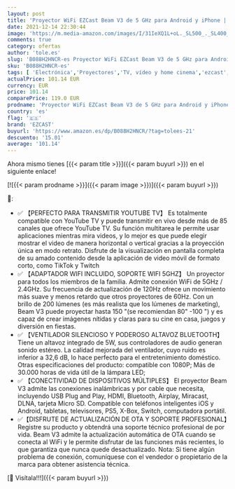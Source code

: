 ```yaml
---
layout: post
title: 'Proyector WiFi EZCast Beam V3 de 5 GHz para Android y iPhone | Soporte 1080P  10600 lúmenes  Compatible con Consolas como PS4  PS5  5Fire TV Stick  Roku  HDMI  USB  actualización OTA'
date: 2021-12-14 22:30:44
image: 'https://m.media-amazon.com/images/I/31IeXQ1L+oL._SL500_._SL400_.jpg'
comments: true
category: ofertas
author: 'tole.es'
slug: 'B088H2HNCR-es Proyector WiFi EZCast Beam V3 de 5 GHz para Android y...'
sku: 'B088H2HNCR-es'
tags: [ 'Electrónica','Proyectores','TV, vídeo y home cinema','ezcast','ps4','ps5', ]
actualPrice: 101.14 EUR
currency: EUR
price: 101.14
comparePrice: 119.0 EUR
prodname: 'Proyector WiFi EZCast Beam V3 de 5 GHz para Android y iPhone | Soporte 1080P  10600 lúmenes  Compatible con Consolas como PS4  PS5  5Fire TV Stick  Roku  HDMI  USB  actualización OTA'
country: 'es'
flag: '🇪🇸'
brand: 'EZCAST'
buyurl: 'https://www.amazon.es/dp/B088H2HNCR/?tag=tolees-21'
descuento: '15.01'
average: '101.14'
---
```


Ahora mismo tienes [{{< param title >}}]({{< param buyurl >}}) en el siguiente enlace!

[![{{< param prodname >}}]({{< param image >}})]({{< param buyurl >}})

🔎:

- ✅ 【PERFECTO PARA TRANSMITIR YOUTUBE TV】 Es totalmente compatible con YouTube TV y puede transmitir en vivo desde más de 85 canales que ofrece YouTube TV. Su función multitarea le permite usar aplicaciones mientras mira videos, y lo mejor es que puede elegir mostrar el video de manera horizontal o vertical gracias a la proyección única en modo retrato. Disfrute de la visualización en pantalla completa de su amado contenido desde la aplicación de video móvil de formato corto, como TikTok y Twitch
- ✅ 【ADAPTADOR WIFI INCLUIDO, SOPORTE WIFI 5GHZ】 Un proyector para todos los miembros de la familia. Admite conexión WiFi de 5GHz / 2.4GHz. Su frecuencia de actualización de 120Hz ofrece un movimiento más suave y menos retardo que otros proyectores de 60Hz. Con un brillo de 200 lúmenes (es más realista que los lúmenes de marketing), Beam V3 puede proyectar hasta 150 "(se recomiendan 80" -100 ") y es capaz de crear imágenes nítidas y claras para su cine en casa, juegos y diversión en fiestas.
- ✅ 【VENTILADOR SILENCIOSO Y PODEROSO ALTAVOZ BLUETOOTH】Tiene un altavoz integrado de 5W, sus controladores de audio generan sonido estéreo. La calidad mejorada del ventilador, cuyo ruido es inferior a 32,6 dB, lo hace perfecto para el entretenimiento doméstico. Otras especificaciones del producto: compatible con 1080P; Más de 30.000 horas de vida útil de la lámpara LED;
- ✅ 【CONECTIVIDAD DE DISPOSITIVOS MÚLTIPLES】 El proyector Beam V3 admite las conexiones inalámbricas y por cable que necesita, incluyendo USB Plug and Play, HDMI, Bluetooth, Airplay, Miracast, DLNA, tarjeta Micro SD. Compatible con teléfonos inteligentes iOS y Android, tabletas, televisores, PS5, X-Box, Switch, computadora portátil.
- ✅【DISFRUTE DE ACTUALIZACIÓN DE OTA Y SOPORTE PROFESIONAL】Registre su producto y obtendrá una soporte técnico profesional de por vida. Beam V3 admite la actualización automática de OTA cuando se conecta al WiFi y le permite disfrutar de las funciones más recientes, lo que garantiza que nunca quede desactualizado. Nota: Si tiene algún problema de conexión, comuníquese con el vendedor o propietario de la marca para obtener asistencia técnica.

[🛒 Visítala!!!]({{< param buyurl >}})
